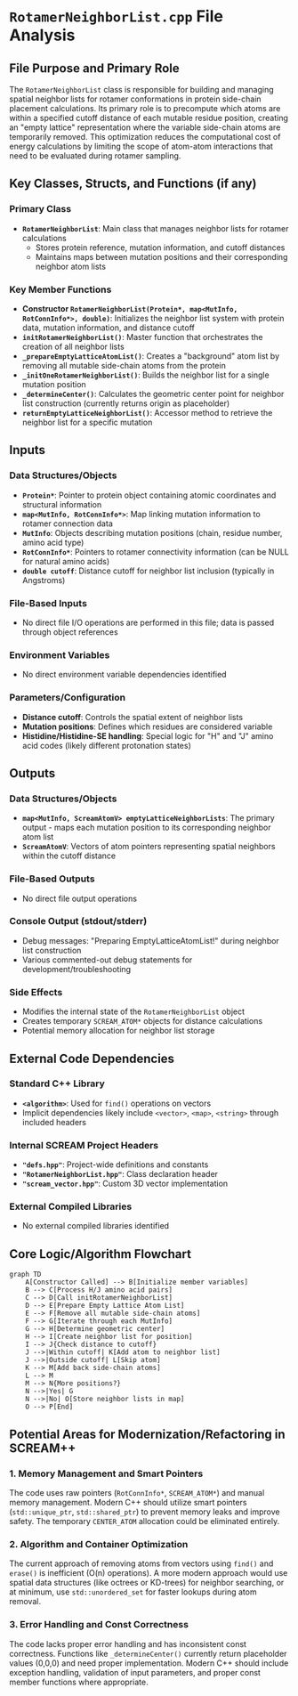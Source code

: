 # `RotamerNeighborList.cpp` File Analysis

## File Purpose and Primary Role

The `RotamerNeighborList` class is responsible for building and managing spatial neighbor lists for rotamer conformations in protein side-chain placement calculations. Its primary role is to precompute which atoms are within a specified cutoff distance of each mutable residue position, creating an "empty lattice" representation where the variable side-chain atoms are temporarily removed. This optimization reduces the computational cost of energy calculations by limiting the scope of atom-atom interactions that need to be evaluated during rotamer sampling.

## Key Classes, Structs, and Functions (if any)

### Primary Class

- **`RotamerNeighborList`**: Main class that manages neighbor lists for rotamer calculations
  - Stores protein reference, mutation information, and cutoff distances
  - Maintains maps between mutation positions and their corresponding neighbor atom lists

### Key Member Functions

- **Constructor `RotamerNeighborList(Protein*, map<MutInfo, RotConnInfo*>, double)`**: Initializes the neighbor list system with protein data, mutation information, and distance cutoff
- **`initRotamerNeighborList()`**: Master function that orchestrates the creation of all neighbor lists
- **`_prepareEmptyLatticeAtomList()`**: Creates a "background" atom list by removing all mutable side-chain atoms from the protein
- **`_initOneRotamerNeighborList()`**: Builds the neighbor list for a single mutation position
- **`_determineCenter()`**: Calculates the geometric center point for neighbor list construction (currently returns origin as placeholder)
- **`returnEmptyLatticeNeighborList()`**: Accessor method to retrieve the neighbor list for a specific mutation

## Inputs

### Data Structures/Objects

- **`Protein*`**: Pointer to protein object containing atomic coordinates and structural information
- **`map<MutInfo, RotConnInfo*>`**: Map linking mutation information to rotamer connection data
- **`MutInfo`**: Objects describing mutation positions (chain, residue number, amino acid type)
- **`RotConnInfo*`**: Pointers to rotamer connectivity information (can be NULL for natural amino acids)
- **`double cutoff`**: Distance cutoff for neighbor list inclusion (typically in Angstroms)

### File-Based Inputs

- No direct file I/O operations are performed in this file; data is passed through object references

### Environment Variables

- No direct environment variable dependencies identified

### Parameters/Configuration

- **Distance cutoff**: Controls the spatial extent of neighbor lists
- **Mutation positions**: Defines which residues are considered variable
- **Histidine/Histidine-SE handling**: Special logic for "H" and "J" amino acid codes (likely different protonation states)

## Outputs

### Data Structures/Objects

- **`map<MutInfo, ScreamAtomV> emptyLatticeNeighborLists`**: The primary output - maps each mutation position to its corresponding neighbor atom list
- **`ScreamAtomV`**: Vectors of atom pointers representing spatial neighbors within the cutoff distance

### File-Based Outputs

- No direct file output operations

### Console Output (stdout/stderr)

- Debug messages: "Preparing EmptyLatticeAtomList!" during neighbor list construction
- Various commented-out debug statements for development/troubleshooting

### Side Effects

- Modifies the internal state of the `RotamerNeighborList` object
- Creates temporary `SCREAM_ATOM*` objects for distance calculations
- Potential memory allocation for neighbor list storage

## External Code Dependencies

### Standard C++ Library

- **`<algorithm>`**: Used for `find()` operations on vectors
- Implicit dependencies likely include `<vector>`, `<map>`, `<string>` through included headers

### Internal SCREAM Project Headers

- **`"defs.hpp"`**: Project-wide definitions and constants
- **`"RotamerNeighborList.hpp"`**: Class declaration header
- **`"scream_vector.hpp"`**: Custom 3D vector implementation

### External Compiled Libraries

- No external compiled libraries identified

## Core Logic/Algorithm Flowchart

```mermaid
graph TD
    A[Constructor Called] --> B[Initialize member variables]
    B --> C[Process H/J amino acid pairs]
    C --> D[Call initRotamerNeighborList]
    D --> E[Prepare Empty Lattice Atom List]
    E --> F[Remove all mutable side-chain atoms]
    F --> G[Iterate through each MutInfo]
    G --> H[Determine geometric center]
    H --> I[Create neighbor list for position]
    I --> J{Check distance to cutoff}
    J -->|Within cutoff| K[Add atom to neighbor list]
    J -->|Outside cutoff| L[Skip atom]
    K --> M[Add back side-chain atoms]
    L --> M
    M --> N{More positions?}
    N -->|Yes| G
    N -->|No| O[Store neighbor lists in map]
    O --> P[End]
```

## Potential Areas for Modernization/Refactoring in SCREAM++

### 1. **Memory Management and Smart Pointers**

The code uses raw pointers (`RotConnInfo*`, `SCREAM_ATOM*`) and manual memory management. Modern C++ should utilize smart pointers (`std::unique_ptr`, `std::shared_ptr`) to prevent memory leaks and improve safety. The temporary `CENTER_ATOM` allocation could be eliminated entirely.

### 2. **Algorithm and Container Optimization**

The current approach of removing atoms from vectors using `find()` and `erase()` is inefficient (O(n) operations). A more modern approach would use spatial data structures (like octrees or KD-trees) for neighbor searching, or at minimum, use `std::unordered_set` for faster lookups during atom removal.

### 3. **Error Handling and Const Correctness**

The code lacks proper error handling and has inconsistent const correctness. Functions like `_determineCenter()` currently return placeholder values (0,0,0) and need proper implementation. Modern C++ should include exception handling, validation of input parameters, and proper const member functions where appropriate.
